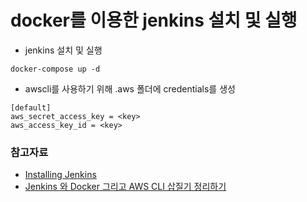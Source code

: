 # docker를 이용한 jenkins 설치 및 실행

- jenkins 설치 및 실행

```
docker-compose up -d
```

- awscli를 사용하기 위해 .aws 폴더에 credentials를 생성

```
[default]
aws_secret_access_key = <key>
aws_access_key_id = <key>
```


### 참고자료

- [Installing Jenkins](https://www.jenkins.io/doc/book/installing/)
- [Jenkins 와 Docker 그리고 AWS CLI 삽질기 정리하기](https://medium.com/@pks2974/jenkins-%EC%99%80-docker-%EA%B7%B8%EB%A6%AC%EA%B3%A0-aws-cli-%EC%82%BD%EC%A7%88%EA%B8%B0-%EC%A0%95%EB%A6%AC%ED%95%98%EA%B8%B0-e728986960e2)